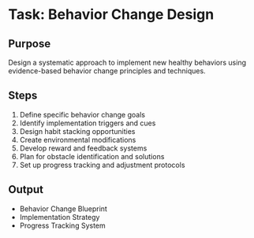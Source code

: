 # Task: Behavior Change Design

## Purpose
Design a systematic approach to implement new healthy behaviors using evidence-based behavior change principles and techniques.

## Steps
1. Define specific behavior change goals
2. Identify implementation triggers and cues
3. Design habit stacking opportunities
4. Create environmental modifications
5. Develop reward and feedback systems
6. Plan for obstacle identification and solutions
7. Set up progress tracking and adjustment protocols

## Output
- Behavior Change Blueprint
- Implementation Strategy
- Progress Tracking System 
